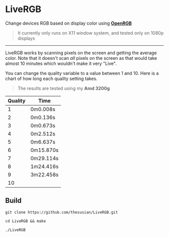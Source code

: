 # LiveRGB
Change devices RGB based on display color using **[OpenRGB](https://github.com/CalcProgrammer1/OpenRGB)**
> It currently only runs on X11 window system, and tested only on 1080p displays

****

LiveRGB works by scanning pixels on the screen and getting the average color.
Note that it doesn't scan *all* pixels on the screen as that would take almost 10 minutes
which wouldn't make it very "Live".

You can change the quality variable to a value between 1 and 10.
Here is a chart of how long each quality setting takes.

> The results are tested using my **Amd 3200g**

| Quality | Time |
| ----------- | ----------- |
| 1 | 0m0.008s |
| 2 | 0m0.136s |
| 3 | 0m0.673s |
| 4 | 0m2.512s |
| 5 | 0m6.637s |
| 6 | 0m15.870s |
| 7 | 0m29.114s |
| 8 | 1m24.416s |
| 9 | 3m22.458s |
| 10 |  |

## Build
`git clone https://github.com/thesusian/LiveRGB.git`

`cd LiveRGB && make`

`./LiveRGB`
